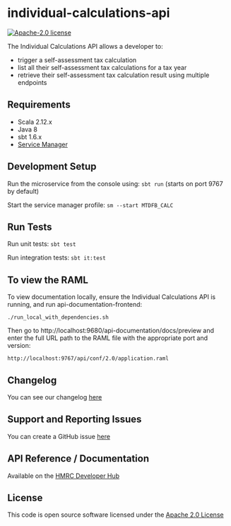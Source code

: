 individual-calculations-api
========================

[![Apache-2.0 license](http://img.shields.io/badge/license-Apache-blue.svg)](http://www.apache.org/licenses/LICENSE-2.0.html)

The Individual Calculations API allows a developer to:

- trigger a self-assessment tax calculation
- list all their self-assessment tax calculations for a tax year
- retrieve their self-assessment tax calculation result using multiple endpoints

## Requirements
- Scala 2.12.x
- Java 8
- sbt 1.6.x
- [Service Manager](https://github.com/hmrc/service-manager)

## Development Setup
Run the microservice from the console using: `sbt run` (starts on port 9767 by default)

Start the service manager profile: `sm --start MTDFB_CALC`
 
## Run Tests
Run unit tests: `sbt test`

Run integration tests: `sbt it:test`

## To view the RAML
To view documentation locally, ensure the Individual Calculations API is running, and run api-documentation-frontend:

```
./run_local_with_dependencies.sh
```

Then go to http://localhost:9680/api-documentation/docs/preview and enter the full URL path to the RAML file with the appropriate port and version:

```
http://localhost:9767/api/conf/2.0/application.raml
```

## Changelog

You can see our changelog [here](https://github.com/hmrc/income-tax-mtd-changelog/wiki)

## Support and Reporting Issues

You can create a GitHub issue [here](https://github.com/hmrc/income-tax-mtd-changelog/issues)

## API Reference / Documentation 
Available on the [HMRC Developer Hub](https://developer.service.hmrc.gov.uk/api-documentation/docs/api/service/individual-calculations-api/2.0)

## License
This code is open source software licensed under the [Apache 2.0 License]("http://www.apache.org/licenses/LICENSE-2.0.html")
